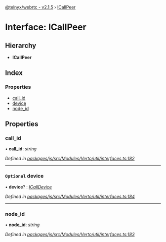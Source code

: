 [@telnyx/webrtc - v2.1.5](../README.md) › [ICallPeer](icallpeer.md)

# Interface: ICallPeer

## Hierarchy

* **ICallPeer**

## Index

### Properties

* [call_id](icallpeer.md#call_id)
* [device](icallpeer.md#optional-device)
* [node_id](icallpeer.md#node_id)

## Properties

###  call_id

• **call_id**: *string*

*Defined in [packages/js/src/Modules/Verto/util/interfaces.ts:182](https://github.com/team-telnyx/webrtc/blob/4f15142/packages/js/src/Modules/Verto/util/interfaces.ts#L182)*

___

### `Optional` device

• **device**? : *[ICallDevice](icalldevice.md)*

*Defined in [packages/js/src/Modules/Verto/util/interfaces.ts:184](https://github.com/team-telnyx/webrtc/blob/4f15142/packages/js/src/Modules/Verto/util/interfaces.ts#L184)*

___

###  node_id

• **node_id**: *string*

*Defined in [packages/js/src/Modules/Verto/util/interfaces.ts:183](https://github.com/team-telnyx/webrtc/blob/4f15142/packages/js/src/Modules/Verto/util/interfaces.ts#L183)*
